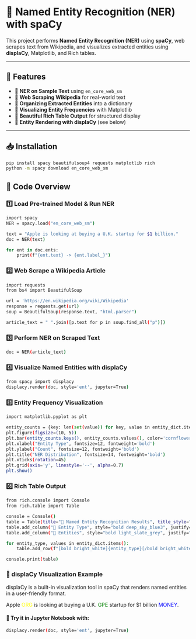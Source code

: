 # 🚀 Named Entity Recognition (NER) with spaCy

This project performs **Named Entity Recognition (NER)** using **spaCy**, web scrapes text from Wikipedia, and visualizes extracted entities using **displaCy**, Matplotlib, and Rich tables.

---

## 📌 Features
- 🔹 **NER on Sample Text** using `en_core_web_sm`
- 🔹 **Web Scraping Wikipedia** for real-world text
- 🔹 **Organizing Extracted Entities** into a dictionary
- 🔹 **Visualizing Entity Frequencies** with Matplotlib
- 🔹 **Beautiful Rich Table Output** for structured display
- 🔹 **Entity Rendering with displaCy** (see below)

---

## 📥 Installation
```bash
pip install spacy beautifulsoup4 requests matplotlib rich
python -m spacy download en_core_web_sm
```

## 📝 Code Overview

### 1️⃣ Load Pre-trained Model & Run NER
```bash
import spacy
NER = spacy.load("en_core_web_sm")

text = "Apple is looking at buying a U.K. startup for $1 billion."
doc = NER(text)

for ent in doc.ents:
    print(f"{ent.text} -> {ent.label_}")
```

### 2️⃣ Web Scrape a Wikipedia Article
```bash
import requests
from bs4 import BeautifulSoup

url = 'https://en.wikipedia.org/wiki/Wikipedia'
response = requests.get(url)
soup = BeautifulSoup(response.text, "html.parser")

article_text = " ".join([p.text for p in soup.find_all("p")])
```

### 3️⃣ Perform NER on Scraped Text
```bash
doc = NER(article_text)
```

### 4️⃣ Visualize Named Entities with displaCy
```bash
from spacy import displacy
displacy.render(doc, style='ent', jupyter=True)
```

### 5️⃣ Entity Frequency Visualization
```bash
import matplotlib.pyplot as plt

entity_counts = {key: len(set(value)) for key, value in entity_dict.items()}
plt.figure(figsize=(10, 5))
plt.bar(entity_counts.keys(), entity_counts.values(), color='cornflowerblue')
plt.xlabel("Entity Type", fontsize=12, fontweight='bold')
plt.ylabel("Count", fontsize=12, fontweight='bold')
plt.title("NER Distribution", fontsize=14, fontweight='bold')
plt.xticks(rotation=45)
plt.grid(axis='y', linestyle='--', alpha=0.7)
plt.show()
```

### 6️⃣ Rich Table Output
```bash
from rich.console import Console
from rich.table import Table

console = Console()
table = Table(title="🔵 Named Entity Recognition Results", title_style="bold cyan")
table.add_column("🔹 Entity Type", style="bold deep_sky_blue3", justify="center")
table.add_column("🔸 Entities", style="bold light_slate_grey", justify="left")

for entity_type, values in entity_dict.items():
    table.add_row(f"[bold bright_white]{entity_type}[/bold bright_white]", f"[italic dark_sea_green3]{', '.join(set(values))}[/italic dark_sea_green3]")

console.print(table)
```

### 🎨 displaCy Visualization Example

displaCy is a built-in visualization tool in spaCy that renders named entities in a user-friendly format.
<!-- Example HTML Output -->
Apple <span style="color: yellow;">ORG</span> is looking at buying a U.K. <span style="color: green;">GPE</span> 
startup for $1 billion <span style="color: blue;">MONEY</span>.


#### 🔗 Try it in Jupyter Notebook with:
```bash
displacy.render(doc, style='ent', jupyter=True)
```